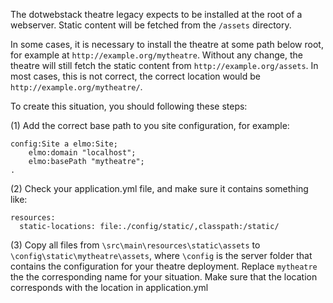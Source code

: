 The dotwebstack theatre legacy expects to be installed at the root of a webserver. Static content will be fetched from the `/assets` directory.

In some cases, it is necessary to install the theatre at some path below root, for example at `http://example.org/mytheatre`. Without any change, the theatre will still fetch the static content from `http://example.org/assets`. In most cases, this is not correct, the correct location would be `http://example.org/mytheatre/`.

To create this situation, you should following these steps:

(1) Add the correct base path to you site configuration, for example:

	config:Site a elmo:Site;
    	elmo:domain "localhost";
    	elmo:basePath "mytheatre";
	.

(2) Check your application.yml file, and make sure it contains something like:

	resources:
	  static-locations: file:./config/static/,classpath:/static/

(3) Copy all files from `\src\main\resources\static\assets` to `\config\static\mytheatre\assets`, where `\config` is the server folder that contains the configuration for your theatre deployment. Replace `mytheatre` the the corresponding name for your situation. Make sure that the location corresponds with the location in application.yml